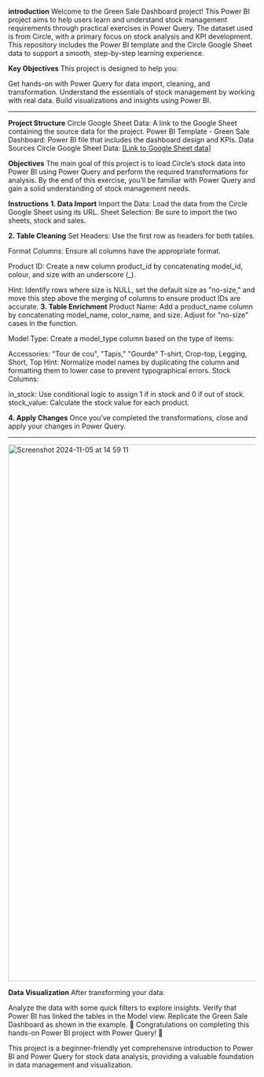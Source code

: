 **introduction**
Welcome to the Green Sale Dashboard project! This Power BI project aims to help users learn and understand stock management requirements through practical exercises in Power Query. The dataset used is from Circle, with a primary focus on stock analysis and KPI development. This repository includes the Power BI template and the Circle Google Sheet data to support a smooth, step-by-step learning experience.

**Key Objectives**
This project is designed to help you:

Get hands-on with Power Query for data import, cleaning, and transformation.
Understand the essentials of stock management by working with real data.
Build visualizations and insights using Power BI.

----------------------------------------------------------------------------------------

**Project Structure**
Circle Google Sheet Data: A link to the Google Sheet containing the source data for the project.
Power BI Template - Green Sale Dashboard: Power BI file that includes the dashboard design and KPIs.
Data Sources
Circle Google Sheet Data: [[Link to Google Sheet data]](https://docs.google.com/spreadsheets/d/1OGm2wtHzz3fgXI04Xnuw-Sqnrf3Ehv2viqu0zWrrKtE/edit?usp=sharing)

**Objectives**
The main goal of this project is to load Circle’s stock data into Power BI using Power Query and perform the required transformations for analysis. By the end of this exercise, you’ll be familiar with Power Query and gain a solid understanding of stock management needs.

**Instructions**
**1. Data Import**
Import the Data: Load the data from the Circle Google Sheet using its URL.
Sheet Selection: Be sure to import the two sheets, stock and sales.

**2. Table Cleaning**
Set Headers: Use the first row as headers for both tables.

Format Columns: Ensure all columns have the appropriate format.

Product ID: Create a new column product_id by concatenating model_id, colour, and size with an underscore (_).

Hint: Identify rows where size is NULL, set the default size as "no-size," and move this step above the merging of columns to ensure product IDs are accurate.
**3. Table Enrichment**
Product Name: Add a product_name column by concatenating model_name, color_name, and size. Adjust for "no-size" cases in the function.


Model Type: Create a model_type column based on the type of items:

Accessories: "Tour de cou", "Tapis," "Gourde"
T-shirt, Crop-top, Legging, Short, Top
Hint: Normalize model names by duplicating the column and formatting them to lower case to prevent typographical errors.
Stock Columns:

in_stock: Use conditional logic to assign 1 if in stock and 0 if out of stock.
stock_value: Calculate the stock value for each product.

**4. Apply Changes**
Once you’ve completed the transformations, close and apply your changes in Power Query.

----------------------------------------------------------------------------------------
<img width="1091" alt="Screenshot 2024-11-05 at 14 59 11" src="https://github.com/user-attachments/assets/de664475-b649-4880-9f95-9dc1ea91f07b">


**Data Visualization**
After transforming your data:

Analyze the data with some quick filters to explore insights.
Verify that Power BI has linked the tables in the Model view.
Replicate the Green Sale Dashboard as shown in the example.
🎉 Congratulations on completing this hands-on Power BI project with Power Query! 🎉

This project is a beginner-friendly yet comprehensive introduction to Power BI and Power Query for stock data analysis, providing a valuable foundation in data management and visualization.
